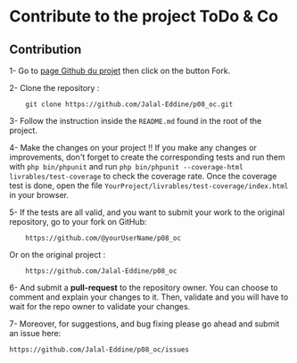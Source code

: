 # Contribute to the project  ToDo & Co

## Contribution
1- Go to [page Github du projet](https://github.com/Jalal-Eddine/p08_oc) then click on the button 
Fork.  

2- Clone the repository :
```
    git clone https://github.com/Jalal-Eddine/p08_oc.git
```

3- Follow the instruction inside the `README.md` found in the root of the project.

4- Make the changes on your project !! If you make any changes or improvements,
don't forget to create the corresponding tests and run them with `php bin/phpunit` and run
`php bin/phpunit --coverage-html livrables/test-coverage` to check the coverage rate.
Once the coverage test is done, open the file `YourProject/livrables/test-coverage/index.html` in
your browser.

5- If the tests are all valid, and you want to submit your work to the original repository,
go to your fork on GitHub:
```
    https://github.com/@yourUserName/p08_oc
```

Or on the original project :
```
    https://github.com/Jalal-Eddine/p08_oc
```

6- And submit a **pull-request** to the repository owner. You can choose to comment and explain your
changes to it. Then, validate and you will have to wait for the repo owner to validate your changes.

7- Moreover, for suggestions, and bug fixing please go ahead and submit an issue here:

``` 
https://github.com/Jalal-Eddine/p08_oc/issues

``` 